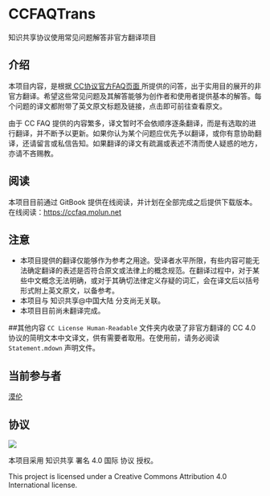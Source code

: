 # CCFAQTrans

知识共享协议使用常见问题解答非官方翻译项目

## 介绍
本项目内容，是根据[ CC协议官方FAQ页面 ](https://creativecommons.org/faq/)所提供的问答，出于实用目的展开的非官方翻译。希望这些常见问题及其解答能够为创作者和使用者提供基本的解答。每个问题的译文都附带了英文原文标题及链接，点击即可前往查看原文。

由于 CC FAQ 提供的内容繁多，译文暂时不会依顺序逐条翻译，而是有选取的进行翻译，并不断予以更新。如果你认为某个问题应优先予以翻译，或你有意协助翻译，还请留言或私信告知。如果翻译的译文有疏漏或表述不清而使人疑惑的地方，亦请不吝赐教。

## 阅读
本项目目前通过 GitBook 提供在线阅读，并计划在全部完成之后提供下载版本。
在线阅读：https://ccfaq.molun.net

## 注意
- 本项目提供的翻译仅能够作为参考之用途。受译者水平所限，有些内容可能无法确定翻译的表述是否符合原文或法律上的概念规范。在翻译过程中，对于某些中文概念无法明确，或对于其确切法律定义存疑的词汇，会在译文后以括号形式附上英文原文，以备参考。
- 本项目与 知识共享@中国大陆 分支尚无关联。
- 本项目目前尚未翻译完成。

##其他内容
`CC License Human-Readable` 文件夹内收录了非官方翻译的 CC 4.0 协议的简明文本中文译文，供有需要者取用。在使用前，请务必阅读 `Statement.mdown` 声明文件。

## 当前参与者
[漠伦](https://molun.net)

## 协议
[![](https://licensebuttons.net/l/by/4.0/88x31.png)](https://creativecommons.org/licenses/by/4.0/)

本项目采用 知识共享 署名 4.0 国际 协议 授权。

This project is licensed under a Creative Commons Attribution 4.0 International license.
